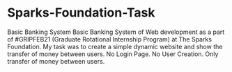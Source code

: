 # Sparks-Foundation-Task
Basic Banking System 
Basic Banking System of Web development as a part of #GRIPFEB21 (Graduate Rotational Internship Program) at The Sparks Foundation.
My task was to create a simple dynamic website and show the transfer of money between users.
No Login Page. No User Creation. Only transfer of money between  users.
